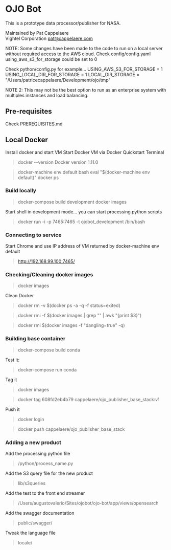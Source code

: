 # OJO Bot

This is a prototype data processor/publisher for NASA. 

Maintained by Pat Cappelaere	
Vightel Corporation
pat@cappelaere.com

NOTE:  Some changes have been made to the code to run on a local server without required access to the AWS cloud.
Check config/config.yaml
using_aws_s3_for_storage could be set to 0

Check python/config.py for example...
USING_AWS_S3_FOR_STORAGE	= 1
USING_LOCAL_DIR_FOR_STORAGE	= 1
LOCAL_DIR_STORAGE			= "/Users/patricecappelaere/Development/ojo/tmp"

NOTE 2: This may not be the best option to run as an enterprise system with multiples instances and load balancing.

## Pre-requisites

Check PREREQUISITES.md

## Local Docker
Install docker and start VM
Start Docker VM via Docker Quickstart Terminal
> docker --version
Docker version 1.11.0

> docker-machine env default
> bash
> eval "$(docker-machine env default)"
> docker ps

### Build locally
> docker-compose build development
> docker images

Start shell in development mode... you can start processing python scripts
> docker run -i -p 7465:7465 -t ojobot_development /bin/bash

### Connecting to service
Start Chrome and use IP address of VM returned by docker-machine env default
> http://192.168.99.100:7465/

### Checking/Cleaning docker images
> docker images

Clean Docker
> docker rm -v $(docker ps -a -q -f status=exited)

> docker rmi -f $(docker images | grep "<none>" | awk "{print \$3}")
	
> docker rmi $(docker images -f "dangling=true" -q)

### Building base container
> docker-compose build conda

Test it:
> docker-compose run conda

Tag it
> docker images

> docker tag 608fd2eb4b79 cappelaere/ojo_publisher_base_stack:v1

Push it
> docker login

> docker push cappelaere/ojo_publisher_base_stack

### Adding a new product

Add the processing python file

> /python/process_name.py 

Add the S3 query file for the new product 

> lib/s3queries

Add the test to the front end streamer

> /Users/augustovalerio/Sites/ojobot/ojo-bot/app/views/opensearch

Add the swagger documentation

> public/swagger/

Tweak the language file

> locale/



















